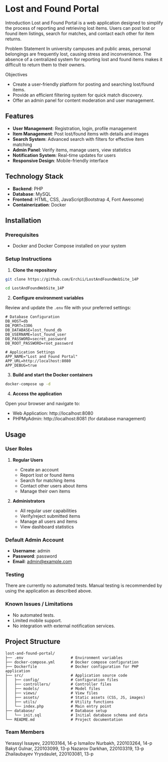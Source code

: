 # Lost and Found Portal

Introduction
Lost and Found Portal is a web application designed to simplify the process of reporting and retrieving lost items. Users can post lost or found item listings, search for matches, and contact each other for item returns.



Problem Statement
In university campuses and public areas, personal belongings are frequently lost, causing stress and inconvenience. The absence of a centralized system for reporting lost and found items makes it difficult to return them to their owners.

Objectives
- Create a user-friendly platform for posting and searching lost/found items.
- Provide an efficient filtering system for quick match discovery.
- Offer an admin panel for content moderation and user management.

## Features

- **User Management**: Registration, login, profile management
- **Item Management**: Post lost/found items with details and images
- **Search System**: Advanced search with filters for effective item matching
- **Admin Panel**: Verify items, manage users, view statistics
- **Notification System**: Real-time updates for users
- **Responsive Design**: Mobile-friendly interface

## Technology Stack

- **Backend**: PHP
- **Database**: MySQL
- **Frontend**: HTML, CSS, JavaScript(Bootstrap 4, Font Awesome)
- **Containerization**: Docker

## Installation

### Prerequisites

- Docker and Docker Compose installed on your system

### Setup Instructions

1. **Clone the repository**

```bash
git clone https://github.com/Erchii/LostAndFoundWebSite_14P
```

```bash
cd LostAndFoundWebSite_14P
```

2. **Configure environment variables**

Review and update the `.env` file with your preferred settings:

```
# Database Configuration
DB_HOST=db
DB_PORT=3306
DB_DATABASE=lost_found_db
DB_USERNAME=lost_found_user
DB_PASSWORD=secret_password
DB_ROOT_PASSWORD=root_password

# Application Settings
APP_NAME="Lost and Found Portal"
APP_URL=http://localhost:8080
APP_DEBUG=true
```

3. **Build and start the Docker containers**

```bash
docker-compose up -d
```

4. **Access the application**

Open your browser and navigate to:
- Web Application: http://localhost:8080
- PHPMyAdmin: http://localhost:8081 (for database management)

## Usage

### User Roles

1. **Regular Users**
   - Create an account
   - Report lost or found items
   - Search for matching items
   - Contact other users about items
   - Manage their own items

2. **Administrators**
   - All regular user capabilities
   - Verify/reject submitted items
   - Manage all users and items
   - View dashboard statistics

### Default Admin Account

- **Username**: admin
- **Password**: password
- **Email**: admin@example.com



### Testing
There are currently no automated tests. Manual testing is recommended by using the application as described above.

### Known Issues / Limitations
- No automated tests.
- Limited mobile support.
- No integration with external notification services.



## Project Structure

```
lost-and-found-portal/
├── .env                     # Environment variables
├── docker-compose.yml       # Docker compose configuration
├── Dockerfile               # Docker configuration for PHP application
├── src/                     # Application source code
│   ├── config/              # Configuration files
│   ├── controllers/         # Controller files
│   ├── models/              # Model files
│   ├── views/               # View files
│   ├── assets/              # Static assets (CSS, JS, images)
│   ├── utils/               # Utility functions
│   └── index.php            # Main entry point
├── database/                # Database setup
│   └── init.sql             # Initial database schema and data
└── README.md                # Project documentation
```




### Team Members
Yerassyl Issayev, 220103164, 14-p
Ismailov Nurbakh, 220103264, 14-p
Bakyt Gulnar, 220103099, 13-p
Nazarov Darkhan, 220103319, 13-p
Zhailaubayev Yrysdaulet, 220103081, 13-p

